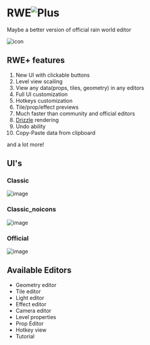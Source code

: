 # RWE![Plus](https://github.com/timofey260/RWE-Plus/blob/master/files/icon.png?raw=true)
Maybe a better version of official rain world editor

![icon](https://github.com/timofey260/RWE-Plus/blob/master/files/image.png?raw=true)

## RWE+ features
1. New UI with clickable buttons
2. Level view scailing
3. View any data(props, tiles, geometry) in any editors
4. Full UI customization
5. Hotkeys customization
6. Tile/prop/effect previews 
7. Much faster than community and official editors
8. [Drizzle](https://github.com/PJB3005/Drizzle) rendering 
9. Undo ability 
10. Copy-Paste data from clipboard

and a lot more!

## UI's

### Classic

![image](https://cdn.discordapp.com/attachments/788349108678688792/1069136276818763796/image.png)

### Classic_noicons

![image](https://cdn.discordapp.com/attachments/788349108678688792/1064520768966365214/image.png)

### Official

![image](https://cdn.discordapp.com/attachments/788349108678688792/1064520605745037403/image.png)


## Available Editors
* Geometry editor
* Tile editor
* Light editor
* Effect editor
* Camera editor
* Level properties
* Prop Editor
* Hotkey view
* Tutorial
